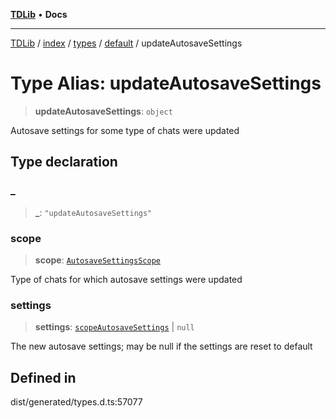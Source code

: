 [**TDLib**](../../../../../../README.md) • **Docs**

***

[TDLib](../../../../../../modules.md) / [index](../../../../../README.md) / [types](../../../README.md) / [default](../README.md) / updateAutosaveSettings

# Type Alias: updateAutosaveSettings

> **updateAutosaveSettings**: `object`

Autosave settings for some type of chats were updated

## Type declaration

### \_

> **\_**: `"updateAutosaveSettings"`

### scope

> **scope**: [`AutosaveSettingsScope`](AutosaveSettingsScope.md)

Type of chats for which autosave settings were updated

### settings

> **settings**: [`scopeAutosaveSettings`](scopeAutosaveSettings-1.md) \| `null`

The new autosave settings; may be null if the settings are reset to default

## Defined in

dist/generated/types.d.ts:57077
